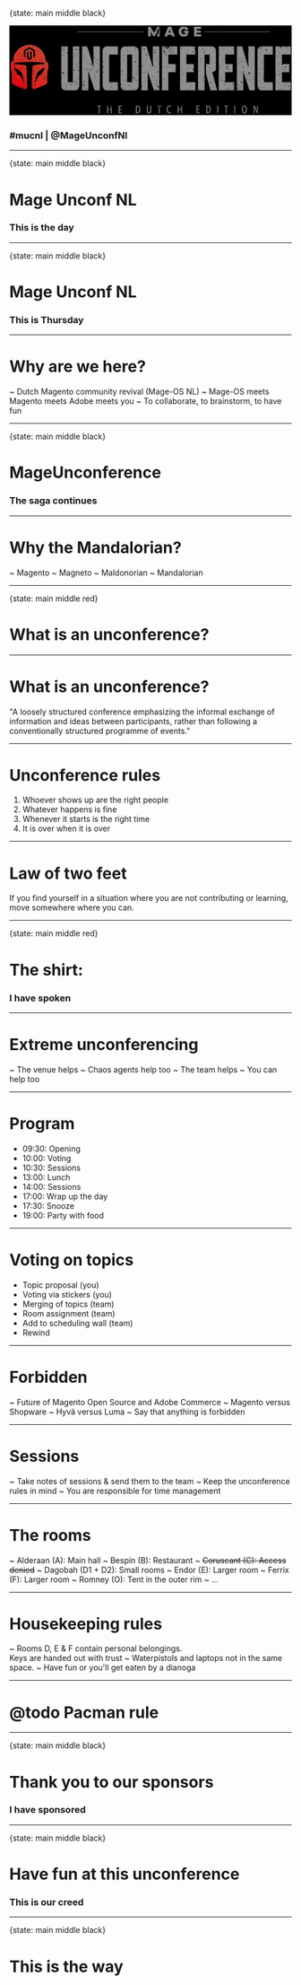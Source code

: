 {state: main middle black}

<img class="img-responsive" src="/images/mucnl/mageuc-logo.webp" />

### \#mucnl | @MageUnconfNl

---
{state: main middle black}
# Mage Unconf NL
### This is the day

---
{state: main middle black}
# Mage Unconf NL
### This is Thursday

---
# Why are we here?
~ Dutch Magento community revival (Mage-OS NL)
~ Mage-OS meets Magento meets Adobe meets you
~ To collaborate, to brainstorm, to have fun

---
{state: main middle black}
# MageUnconference
### The saga continues

---
# Why the Mandalorian?
~ Magento
~ Magneto
~ Maldonorian
~ Mandalorian

---
{state: main middle red}
# What is an unconference?

---
# What is an unconference?
"A loosely structured conference emphasizing the informal exchange of information and ideas between participants, rather than following a conventionally structured programme of events."

---
# Unconference rules
1. Whoever shows up are the right people
2. Whatever happens is fine
3. Whenever it starts is the right time
4. It is over when it is over

---
# Law of two feet
If you find yourself in a situation where you are not contributing or learning, move somewhere where you can.

---
{state: main middle red}
# The shirt:
### I have spoken

---
# Extreme unconferencing
~ The venue helps
~ Chaos agents help too
~ The team helps
~ You can help too

---
# Program
- 09:30: Opening
- 10:00: Voting
- 10:30: Sessions
- 13:00: Lunch
- 14:00: Sessions
- 17:00: Wrap up the day
- 17:30: Snooze
- 19:00: Party with food

---
# Voting on topics
- Topic proposal (you)
- Voting via stickers (you)
- Merging of topics (team)
- Room assignment (team)
- Add to scheduling wall (team)
- Rewind

---
# Forbidden
~ Future of Magento Open Source and Adobe Commerce
~ Magento versus Shopware
~ Hyvä versus Luma
~ Say that anything is forbidden

---
# Sessions
~ Take notes of sessions & send them to the team
~ Keep the unconference rules in mind
~ You are responsible for time management

---
# The rooms
~ Alderaan (A): Main hall
~ Bespin (B): Restaurant
~ ~~Coruscant (C): Access denied~~
~ Dagobah (D1 + D2): Small rooms
~ Endor (E): Larger room
~ Ferrix (F): Larger room
~ Romney (O): Tent in the outer rim
~ ...

---
# Housekeeping rules
~ Rooms D, E & F contain personal belongings.<br/>Keys are handed out with trust
~ Waterpistols and laptops not in the same space.
~ Have fun or you'll get eaten by a dianoga

---
# @todo Pacman rule

---
{state: main middle black}
# Thank you to our sponsors
### I have sponsored

---
{state: main middle black}
# Have fun at this unconference
### This is our creed

---
{state: main middle black}
# This is the way
